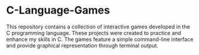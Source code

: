 # C-Language-Games

This repository contains a collection of interactive games developed in the C programming language. These projects were created to practice and enhance my skills in C. The games feature a simple command-line interface and provide graphical representation through terminal output.
